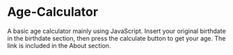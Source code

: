 # Age-Calculator
A basic age calculator mainly using JavaScript.
Insert your original birthdate in the birthdate section, then press the calculate button to get your age.
The link is included in the About section.
